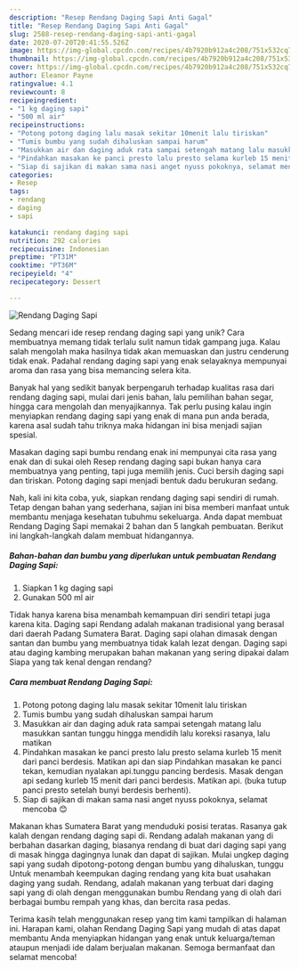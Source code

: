 ```yaml
---
description: "Resep Rendang Daging Sapi Anti Gagal"
title: "Resep Rendang Daging Sapi Anti Gagal"
slug: 2588-resep-rendang-daging-sapi-anti-gagal
date: 2020-07-20T20:41:55.526Z
image: https://img-global.cpcdn.com/recipes/4b7920b912a4c208/751x532cq70/rendang-daging-sapi-foto-resep-utama.jpg
thumbnail: https://img-global.cpcdn.com/recipes/4b7920b912a4c208/751x532cq70/rendang-daging-sapi-foto-resep-utama.jpg
cover: https://img-global.cpcdn.com/recipes/4b7920b912a4c208/751x532cq70/rendang-daging-sapi-foto-resep-utama.jpg
author: Eleanor Payne
ratingvalue: 4.1
reviewcount: 8
recipeingredient:
- "1 kg daging sapi"
- "500 ml air"
recipeinstructions:
- "Potong potong daging lalu masak sekitar 10menit lalu tiriskan"
- "Tumis bumbu yang sudah dihaluskan sampai harum"
- "Masukkan air dan daging aduk rata sampai setengah matang lalu masukkan santan tunggu hingga mendidih lalu koreksi rasanya, lalu matikan"
- "Pindahkan masakan ke panci presto lalu presto selama kurleb 15 menit dari panci berdesis. Matikan api dan siap Pindahkan masakan ke panci tekan, kemudian nyalakan api.tunggu pancing berdesis. Masak dengan api sedang kurleb 15 menit dari panci berdesis. Matikan api. (buka tutup panci presto setelah bunyi berdesis berhenti)."
- "Siap di sajikan di makan sama nasi anget nyuss pokoknya, selamat mencoba 😊"
categories:
- Resep
tags:
- rendang
- daging
- sapi

katakunci: rendang daging sapi 
nutrition: 292 calories
recipecuisine: Indonesian
preptime: "PT31M"
cooktime: "PT36M"
recipeyield: "4"
recipecategory: Dessert

---
```



![Rendang Daging Sapi](https://img-global.cpcdn.com/recipes/4b7920b912a4c208/751x532cq70/rendang-daging-sapi-foto-resep-utama.jpg)

Sedang mencari ide resep rendang daging sapi yang unik? Cara membuatnya memang tidak terlalu sulit namun tidak gampang juga. Kalau salah mengolah maka hasilnya tidak akan memuaskan dan justru cenderung tidak enak. Padahal rendang daging sapi yang enak selayaknya mempunyai aroma dan rasa yang bisa memancing selera kita.

Banyak hal yang sedikit banyak berpengaruh terhadap kualitas rasa dari rendang daging sapi, mulai dari jenis bahan, lalu pemilihan bahan segar, hingga cara mengolah dan menyajikannya. Tak perlu pusing kalau ingin menyiapkan rendang daging sapi yang enak di mana pun anda berada, karena asal sudah tahu triknya maka hidangan ini bisa menjadi sajian spesial.

Masakan daging sapi bumbu rendang enak ini mempunyai cita rasa yang enak dan di sukai oleh Resep rendang daging sapi bukan hanya cara membuatnya yang penting, tapi juga memilih jenis. Cuci bersih daging sapi dan tiriskan. Potong daging sapi menjadi bentuk dadu berukuran sedang.


Nah, kali ini kita coba, yuk, siapkan rendang daging sapi sendiri di rumah. Tetap dengan bahan yang sederhana, sajian ini bisa memberi manfaat untuk membantu menjaga kesehatan tubuhmu sekeluarga. Anda dapat membuat Rendang Daging Sapi memakai 2 bahan dan 5 langkah pembuatan. Berikut ini langkah-langkah dalam membuat hidangannya.

<!--inarticleads1-->

##### Bahan-bahan dan bumbu yang diperlukan untuk pembuatan Rendang Daging Sapi:

1. Siapkan 1 kg daging sapi
1. Gunakan 500 ml air


Tidak hanya karena bisa menambah kemampuan diri sendiri tetapi juga karena kita. Daging sapi Rendang adalah makanan tradisional yang berasal dari daerah Padang Sumatera Barat. Daging sapi olahan dimasak dengan santan dan bumbu yang membuatnya tidak kalah lezat dengan. Daging sapi atau daging kambing merupakan bahan makanan yang sering dipakai dalam Siapa yang tak kenal dengan rendang? 

<!--inarticleads2-->

##### Cara membuat Rendang Daging Sapi:

1. Potong potong daging lalu masak sekitar 10menit lalu tiriskan
1. Tumis bumbu yang sudah dihaluskan sampai harum
1. Masukkan air dan daging aduk rata sampai setengah matang lalu masukkan santan tunggu hingga mendidih lalu koreksi rasanya, lalu matikan
1. Pindahkan masakan ke panci presto lalu presto selama kurleb 15 menit dari panci berdesis. Matikan api dan siap Pindahkan masakan ke panci tekan, kemudian nyalakan api.tunggu pancing berdesis. Masak dengan api sedang kurleb 15 menit dari panci berdesis. Matikan api. (buka tutup panci presto setelah bunyi berdesis berhenti).
1. Siap di sajikan di makan sama nasi anget nyuss pokoknya, selamat mencoba 😊


Makanan khas Sumatera Barat yang menduduki posisi teratas. Rasanya gak kalah dengan rendang daging sapi di. Rendang adalah makanan yang di berbahan dasarkan daging, biasanya rendang di buat dari daging sapi yang di masak hingga dagingnya lunak dan dapat di sajikan. Mulai ungkep daging sapi yang sudah dipotong-potong dengan bumbu yang dihaluskan, tunggu Untuk menambah keempukan daging rendang yang kita buat usahakan daging yang sudah. Rendang, adalah makanan yang terbuat dari daging sapi yang di olah dengan menggunakan bumbu Rendang yang di olah dari berbagai bumbu rempah yang khas, dan bercita rasa pedas. 

Terima kasih telah menggunakan resep yang tim kami tampilkan di halaman ini. Harapan kami, olahan Rendang Daging Sapi yang mudah di atas dapat membantu Anda menyiapkan hidangan yang enak untuk keluarga/teman ataupun menjadi ide dalam berjualan makanan. Semoga bermanfaat dan selamat mencoba!
